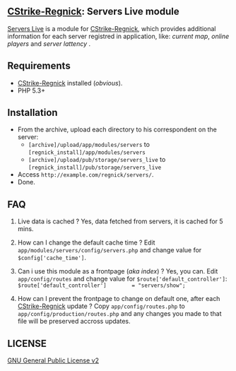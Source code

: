 ## [CStrike-Regnick](https://github.com/vimishor/CStrike-Regnick): Servers Live module

[Servers Live](https://github.com/vimishor/Servers-Live.regnick-module) is a module for [CStrike-Regnick](https://github.com/vimishor/CStrike-Regnick), which provides additional information for each server registred in application, like: _current map_, _online players_ and _server lattency_ .


## Requirements

* [CStrike-Regnick](https://github.com/vimishor/CStrike-Regnick) installed (_obvious_).
* PHP 5.3+


## Installation

* From the archive, upload each directory to his correspondent on the server:
    * `[archive]/upload/app/modules/servers` to `[regnick_install]/app/modules/servers`
    * `[archive]/upload/pub/storage/servers_live` to `[regnick_install]/pub/storage/servers_live`
* Access `http://example.com/regnick/servers/`.
* Done.

## FAQ

1. Live data is cached ?
Yes, data fetched from servers, it is cached for 5 mins.

2. How can I change the default cache time ?
Edit `app/modules/servers/config/servers.php` and change value for `$config['cache_time']`.

3. Can i use this module as a frontpage (_aka index_) ?
Yes, you can. Edit `app/config/routes` and change value for `$route['default_controller']`:
    ```$route['default_controller']        = "servers/show";```

4. How can I prevent the frontpage to change on default one, after each [CStrike-Regnick](https://github.com/vimishor/CStrike-Regnick) update ?
Copy `app/config/routes.php` to `app/config/production/routes.php` and any changes you made to that file will be preserved accross updates.

## LICENSE

[GNU General Public License v2](http://opensource.org/licenses/gpl-2.0.php)
